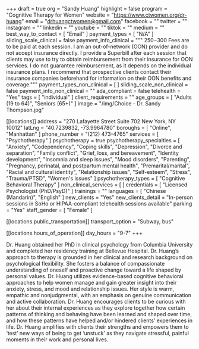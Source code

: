 +++
draft = true
org = "Sandy Huang"
highlight = false
program = "Cognitive Therapy for Women"
website = "https://www.ctwomen.org/dr-huang"
email = "drhuangctwomen@gmail.com"
facebook = ""
twitter = ""
instagram = ""
linkedin = ""
youtube = ""
tiktok = ""
medium = ""
best_way_to_contact = [ "Email" ]
payment_types = [ "N/A" ]
sliding_scale_clinical = false
payment_info_clinical = """
$250-$300
Fees are to be paid at each session. I am an out-of-network (OON) provider and do not accept insurance directly. I provide a Superbill after each session that clients may use to try to obtain reimbursement from their insurance for OON services. I do not guarantee reimbursement, as it depends on the individual insurance plans. I recommend that prospective clients contact their insurance companies beforehand for information on their OON benefits and coverage."""
payment_types_non_clinical = [ ]
sliding_scale_non_clinical = false
payment_info_non_clinical = ""
ada_compliant = false
telehealth = "Yes"
tags = [ "individual" ]
client_requirements = ""
age_groups = [ "Adults (19 to 64)", "Seniors (65+)" ]
image = "/img/Choice - Dr. Sandy Thompson.jpg"

[[locations]]
address = "270 Lafayette Street Suite 702 New York, NY 10012"
latLng = "40.7239832, -73.9964780"
boroughs = [ "Online", "Manhattan" ]
phone_number = "(212) 473-4765"
services = [ "Psychotherapy" ]
psychotherapy = true
psychotherapy_specialties = [
  "Anxiety",
  "Codependency",
  "Coping skills",
  "Depression",
  "Divorce and separation",
  "Family conflict",
  "Grief, loss, and bereavement",
  "Identity development",
  "Insomnia and sleep issues",
  "Mood disorders",
  "Parenting",
  "Pregnancy, perinatal, and postpartum mental health",
  "Premarital/marital",
  "Racial and cultural identity",
  "Relationship issues",
  "Self-esteem",
  "Stress",
  "Trauma/PTSD",
  "Women's issues"
]
psychotherapy_types = [ "Cognitive Behavioral Therapy" ]
non_clinical_services = [ ]
credentials = [ "Licensed Psychologist (PhD/PsyD)" ]
trainings = ""
languages = [ "Chinese (Mandarin)", "English" ]
new_clients = "Yes"
new_clients_detail = "In-person sessions in SoHo or HIPAA-compliant telehealth sessions available"
parking = "Yes"
staff_gender = [ "Female" ]

  [[locations.public_transportation]]
  transport_option = "Subway, bus"

  [[locations.hours_of_operation]]
  day_hours = "9-7"
+++


Dr. Huang obtained her PhD in clinical psychology from Columbia University and completed her residency training at Bellevue Hospital. Dr. Huang’s approach to therapy is grounded in her clinical and research background on psychological flexibility. She fosters a balance of compassionate understanding of oneself and proactive change toward a life shaped by personal values. Dr. Huang utilizes evidence-based cognitive behavioral approaches to help women manage and gain greater insight into their anxiety, stress, and mood and relationship issues. Her style is warm, empathic and nonjudgmental, with an emphasis on genuine communication and active collaboration. Dr. Huang encourages clients to be curious with her about their internal experiences as they explore together how certain patterns of thinking and behaving have been learned and shaped over time, and how these patterns have helped and/or hindered clients’ experiences in life. Dr. Huang amplifies with clients their strengths and empowers them to ‘test’ new ways of being to get ‘unstuck’ as they navigate stressful, painful moments in their work and personal lives.

